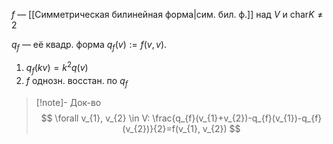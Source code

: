 $f$ — [[Симметрическая билинейная форма|сим. бил. ф.]] над $V$ и $\mathrm{char}K\neq 2$

$q_{f}$ — её квадр. форма $q_{f}(v):=f(v, v)$.

1. $q_{f}(kv)=k^{2}q(v)$
2. $f$ однозн. восстан. по $q_{f}$
>[!note]- Док-во
> $$
> \forall v_{1}, v_{2} \in V: \frac{q_{f}(v_{1}+v_{2})-q_{f}(v_{1})-q_{f}(v_{2})}{2}=f(v_{1}, v_{2})
> $$
